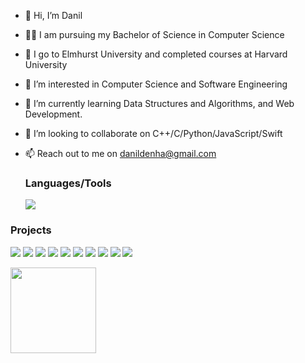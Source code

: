 - 👋 Hi, I’m Danil
- 👨‍🏫 I am pursuing my Bachelor of Science in Computer Science
- 🏫 I go to Elmhurst University and completed courses at Harvard University
- 👀 I’m interested in Computer Science and Software Engineering
- 🌱 I’m currently learning Data Structures and Algorithms, and Web Development.
- 💞️ I’m looking to collaborate on C++/C/Python/JavaScript/Swift
- 📫 Reach out to me on danildenha@gmail.com
  ### Languages/Tools

  <a href="https://skillicons.dev">
    <img src="https://skillicons.dev/icons?i=c,cpp,python,java,swift,js,nodejs,html,css,mysql,sqlite,postman,git,github,vim,neovim,vscode,bash&perline=6" />
  </a>


### Projects

[![](https://img.shields.io/badge/-🔺%20Closest%20Points-1800)](https://github.com/danildenha/shortestDistance)
[![](https://img.shields.io/badge/-🥽%20VisionOS%20Gif%20Application-900)](https://github.com/danildenha/visionOsApp)
[![](https://img.shields.io/badge/-📺%20YouTube%20Extension-1800)](https://github.com/danildenha/visionOsApp)
[![](https://img.shields.io/badge/-🧩%20Sudoku%20Solver-900)](https://github.com/danildenha/Sudoku-Solver)
[![](https://img.shields.io/badge/-🗺️%20Interval%20Map-1800)](https://github.com/danildenha/Interval-Map)
[![](https://img.shields.io/badge/-💾%20Circular%20Buffer-900)](https://github.com/danildenha/Circular-Buffer)
[![](https://img.shields.io/badge/-📊%20A*%20Search-1800)](https://github.com/danildenha/Astar.search)
[![](https://img.shields.io/badge/-🤖%20Neural%20Networks-900)](https://github.com/danildenha/Neural-Networks)
[![](https://img.shields.io/badge/-🧮%20Polynomial-1800)](https://github.com/danildenha/Polynomial)
[![](https://img.shields.io/badge/-📸%20Image%20Filter-900)](https://github.com/danildenha/ImageFilterInC)

<img height="137px" src="https://github-readme-stats.vercel.app/api/top-langs/?username=danildenha&hide=html&hide_title=true&hide_border=true&layout=compact&langs_count=6&exclude_repo=comp426,Redventures-Movie-Quotes&text_color=000&icon_color=fff&bg_color=0,52fa5a,4dfcff,c64dff&theme=graywhite" /></a>

<!---
danildenha/danildenha is a ✨ special ✨ repository because its `README.md` (this file) appears on your GitHub profile.
You can click the Preview link to take a look at your changes.
--->
